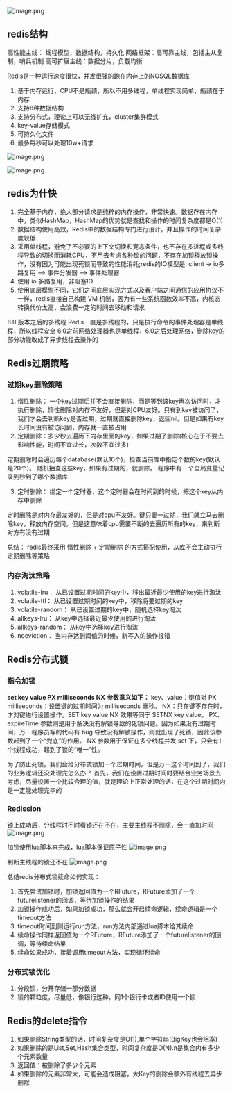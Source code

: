 ![image.png](https://cdn.nlark.com/yuque/0/2023/png/316533/1678967588681-4e1bcbfe-264b-4db3-bc50-ec138da9994c.png#averageHue=%23f3f3f3&clientId=u80011aa0-31fb-4&from=paste&height=2949&id=uc2fd7657&name=image.png&originHeight=3686&originWidth=2526&originalType=binary&ratio=1.25&rotation=0&showTitle=false&size=2996431&status=done&style=none&taskId=u10426fda-9b22-44e5-9937-087ce359606&title=&width=2020.8)
## redis结构
高性能主线： 线程模型，数据结构，持久化
网络框架：高可靠主线，包括主从复制，哨兵机制
高可扩展主线：数据分片，负载均衡

Redis是一种运行速度很快，并发很强的跑在内存上的NOSQL数据库

1. 基于内存运行，CPU不是瓶颈，所以不用多线程，单线程实现简单，瓶颈在于内存
2. 支持8种数据结构
3. 支持分布式，理论上可以无线扩充，cluster集群模式
4. key-value存储模式
5. 可持久化文件
6. 最多每秒可以处理10w+请求

![image.png](https://cdn.nlark.com/yuque/0/2023/png/316533/1678967666684-02a95b09-dd68-4244-b8e0-14ae81c72b66.png#averageHue=%23f6f2e4&clientId=u80011aa0-31fb-4&from=paste&height=901&id=ue907ae89&name=image.png&originHeight=1126&originWidth=2001&originalType=binary&ratio=1.25&rotation=0&showTitle=false&size=406806&status=done&style=none&taskId=u3ce33f73-3af5-4637-9049-911b26edf7c&title=&width=1600.8)

![image.png](https://cdn.nlark.com/yuque/0/2023/png/316533/1678967748487-78b01b4f-5007-4635-ab6d-f555392f1301.png#averageHue=%23dbd1c2&clientId=u80011aa0-31fb-4&from=paste&height=1229&id=u167403d9&name=image.png&originHeight=1536&originWidth=2048&originalType=binary&ratio=1.25&rotation=0&showTitle=false&size=1680634&status=done&style=none&taskId=u182d4cd1-8d25-49f5-b719-e400df1ea76&title=&width=1638.4)
## redis为什快

1. 完全基于内存，绝大部分请求是纯粹的内存操作，非常快速。数据存在内存中，类似HashMap，HashMap的优势就是查找和操作的时间复杂度都是O(1)
2. 数据结构使用高效，Redis中的数据结构专门进行设计，并且操作的时间复杂度较低
3. 采用单线程，避免了不必要的上下文切换和竞态条件，也不存在多进程或多线程导致的切换而消耗CPU，不用去考虑各种锁的问题，不存在加锁释放锁操作，没有因为可能出现死锁而导致的性能消耗;redis的IO模型是: client -> io多路复用 --> 事件分发器 --> 事件处理器
4. 使用 io 多路复用，非阻塞IO
5. 使用底层模型不同，它们之间底层实现方式以及客户端之间通信的应用协议不一样，redis直接自己构建 VM 机制，因为有一些系统函数效率不高，内核态转换代价太高，会浪费一定的时间去移动和请求

6.0 版本之后的多线程
Redis一直是多线程的，只是执行命令的事件处理器是单线程，所以线程安全
6.0之前网络处理器也是单线程，6.0之后处理网络，删除key的部分功能改成了异步线程去操作的
## Redis过期策略
### 过期key删除策略

1. 惰性删除： 一个key过期后并不会直接删除，而是等到该key再次访问时，才执行删除，惰性删除对内存不友好，但是对CPU友好。只有到key被访问了，我们才会去判断key是否过期，过期就直接删除key，返回nil。但是如果有key长时间没有被访问到，内存就一直被占用
2. 定期删除：多少秒去遍历下内存里面的key，如果过期了删除(核心在于不要去影响性能，时间不宜过长，次数不宜过多)

定期删除时会遍历每个database(默认16个)，检查当前库中指定个数的key(默认是20个)。 
随机抽查这些key，如果有过期的，就删除。 
程序中有一个全局变量记录到秒到了哪个数据库

3. 定时删除： 绑定一个定时器，这个定时器会在时间到的时候，把这个key从内存中删除

定时删除是对内存最友好的，但是对cpu不友好。键只要一过期，我们就立马去删除key，释放内存空间。但是这意味着cpu需要不断的去遍历所有的key，来判断对方有没有过期

总结： redis最终采用 惰性删除 + 定期删除 的方式搭配使用，从库不会主动执行定期删除等策略
### 内存淘汰策略

1. volatile-lru： 从已设置过期时间的key中，移出最近最少使用的key进行淘汰
2. volatile-ttl：  从已设置过期时间的key中，移除将要过期的key
3. volatile-random： 从已设置过期的key中，随机选择key淘汰
4. allkeys-lru： 从key中选择最近最少使用的进行淘汰
5. allkeys-random： 从key中选择key进行淘汰
6. noeviction： 当内存达到阈值的时候，新写入的操作报错
## Redis分布式锁
### 指令加锁
**set key value PX milliseconds NX**
**参数意义如下：**
key、value：键值对 
PX milliseconds：设置键的过期时间为 milliseconds 毫秒。 
NX：只在键不存在时，才对键进行设置操作。SET key value NX 效果等同于 SETNX key value。 
PX、expireTime 参数则是用于解决没有解锁导致的死锁问题。因为如果没有过期时间，万一程序员写的代码有 bug 导致没有解锁操作，则就出现了死锁，因此该参数起到了一个“兜底”的作用。 
NX 参数用于保证在多个线程并发 set 下，只会有1个线程成功，起到了锁的“唯一”性。

为了防止死锁，我们会给分布式锁加一个过期时间，但是万一这个时间到了，我们的业务逻辑还没处理完怎么办？
首先，我们在设置过期时间时要结合业务场景去考虑，尽量设置一个比较合理的值，就是理论上正常处理的话，在这个过期时间内是一定能处理完毕的
### Redission
锁上成功后，分线程时不时看锁还在不在，主要主线程不删除，会一直加时间
![image.png](https://cdn.nlark.com/yuque/0/2023/png/316533/1678977744882-f1908718-1a29-4aff-845a-4feb712ea135.png#averageHue=%23f9f8f5&clientId=u5b4f7120-8eb1-4&from=paste&height=665&id=ub58a02a0&name=image.png&originHeight=665&originWidth=1022&originalType=binary&ratio=1&rotation=0&showTitle=false&size=225774&status=done&style=none&taskId=u68916ee9-f4ef-4af8-a533-3ea079c6c09&title=&width=1022)

加锁使用lua脚本来完成，lua脚本保证原子性
![image.png](https://cdn.nlark.com/yuque/0/2023/png/316533/1678977851707-ff58ec71-de75-4e77-a73d-218be70edb69.png#averageHue=%23402e25&clientId=u5b4f7120-8eb1-4&from=paste&height=492&id=u8a69e070&name=image.png&originHeight=492&originWidth=1261&originalType=binary&ratio=1&rotation=0&showTitle=false&size=412028&status=done&style=none&taskId=u28dad26c-7596-431c-b253-5c9cb262d4c&title=&width=1261)

判断主线程的锁还不在
![image.png](https://cdn.nlark.com/yuque/0/2023/png/316533/1678977922817-af4ac2d6-e127-47b6-baf7-0ad8ea3ba6a3.png#averageHue=%2323201f&clientId=u5b4f7120-8eb1-4&from=paste&height=659&id=uae7900a3&name=image.png&originHeight=659&originWidth=1142&originalType=binary&ratio=1&rotation=0&showTitle=false&size=419635&status=done&style=none&taskId=ub82df3d5-6863-4bf8-8469-b6e32471844&title=&width=1142)

总结redis分布式锁续命如何实现：

1. 首先尝试加锁时，加锁返回值为一个RFuture，RFuture添加了一个futurelistener的回调，等待加锁操作的结果
2. 加锁操作成功后，如果加锁成功，那么就会开启续命逻辑，续命逻辑是一个timeout方法
3. timeout时间到则运行run方法，run方法内部通过lua脚本给其续命
4. 续命操作同样返回值为一个RFuture，RFuture添加了一个futurelistener的回调，等待续命结果
5. 续命如果成功，接着调用timeout方法，实现循环续命
### 分布式锁优化

1. 分段锁，分开存储一部分数据
2. 锁的颗粒度，尽量低，像银行这种，同1个银行卡或者ID使用一个锁

## Redis的delete指令

1. 如果删除String类型的话，时间复杂度是O(1),单个字符串(BigKey也会阻塞)
2. 如果删除的是List,Set,Hash集合类型，时间复杂度是O(N).n是集合内有多少个元素数量
3. 返回值：被删除了多少个元素
4. 如果删除的元素非常大，可能会造成阻塞，大Key的删除会额外有线程去异步删除

